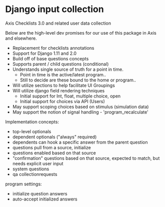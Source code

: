 # Django input collection
Axis Checklists 3.0 and related user data collection

Below are the high-level dev promises for our use of this package in Axis and elsewhere.

* Replacement for checklists annotations
* Support for Django 1.11 and 2.0
* Build off of base questions concepts
* Supports parent / child questions (conditional)
* Understands single source of truth for a point in time.
  * Point in time is the active/latest program..
  * Still to decide are these bound to the home or program..
* Will utilize sections to help facilitate UI Groupings
* Will utilize django field rendering techniques
  * Initial support for Int, float, multiple choice, open
  * Initial support for choices via API (Users)
* May support scoping choices based on stimulus (simulation data)
* May support the notion of signal handling - 'program_recalculate'



Implementation concepts:
* top-level optionals
* dependent optionals ("always" required)
* dependents can hook a specific answer from the parent question
* questions pull from a source, initialize
* questions enabled based on that source
* "confirmation" questions based on that source, expected to match, but needs explicit user input
* system questions
* qa collectionrequests

program settings:

* initialize question answers
* auto-accept initialized answers
